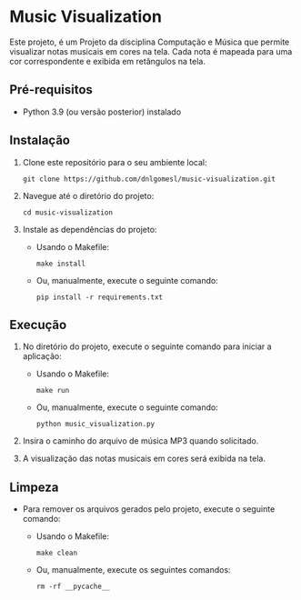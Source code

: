 # Music Visualization

Este projeto, é um Projeto da disciplina Computação e Música que permite visualizar notas musicais em cores na tela. Cada nota é mapeada para uma cor correspondente e exibida em retângulos na tela.

## Pré-requisitos

- Python 3.9 (ou versão posterior) instalado

## Instalação

1. Clone este repositório para o seu ambiente local:

   ```shell
   git clone https://github.com/dnlgomesl/music-visualization.git
   ```

2. Navegue até o diretório do projeto:

   ```shell
   cd music-visualization
   ```

3. Instale as dependências do projeto:

   - Usando o Makefile:

     ```shell
     make install
     ```

   - Ou, manualmente, execute o seguinte comando:

     ```shell
     pip install -r requirements.txt
     ```

## Execução

1. No diretório do projeto, execute o seguinte comando para iniciar a aplicação:

   - Usando o Makefile:

     ```shell
     make run
     ```

   - Ou, manualmente, execute o seguinte comando:

     ```shell
     python music_visualization.py
     ```

2. Insira o caminho do arquivo de música MP3 quando solicitado.

3. A visualização das notas musicais em cores será exibida na tela.

## Limpeza

- Para remover os arquivos gerados pelo projeto, execute o seguinte comando:

  - Usando o Makefile:

    ```shell
    make clean
    ```

  - Ou, manualmente, execute os seguintes comandos:

    ```shell
    rm -rf __pycache__
    ```